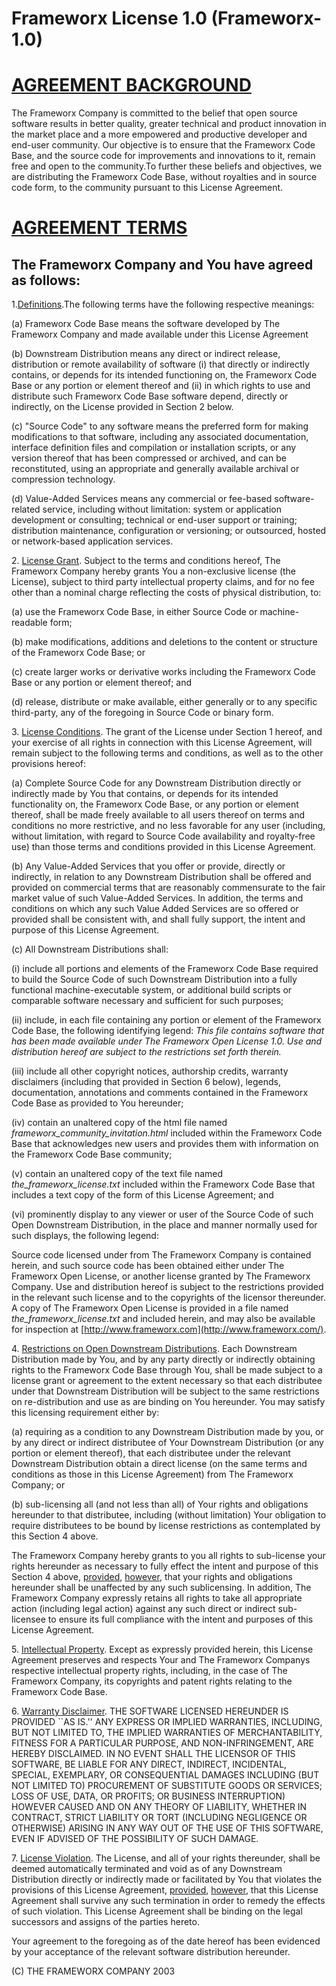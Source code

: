 # Frameworx License 1.0 (Frameworx-1.0)

# <u>AGREEMENT BACKGROUND</u>

The Frameworx Company is committed to the belief that open source software results in better quality, greater technical and product innovation in the market place and a more empowered and productive developer and end-user community. Our objective is to ensure that the Frameworx Code Base, and the source code for improvements and innovations to it, remain free and open to the community.To further these beliefs and objectives, we are distributing the Frameworx Code Base, without royalties and in source code form, to the community pursuant to this License Agreement.

# <u>AGREEMENT TERMS</u>

## The Frameworx Company and You have agreed as follows:

1.<u>Definitions</u>.The following terms have the following respective meanings:

(a) Frameworx Code Base means the software developed by The Frameworx Company and made available under this License Agreement

(b) Downstream Distribution means any direct or indirect release, distribution or remote availability of software (i) that directly or indirectly contains, or depends for its intended functioning on, the Frameworx Code Base or any portion or element thereof and (ii) in which rights to use and distribute such Frameworx Code Base software depend, directly or indirectly, on the License provided in Section 2 below.

(c) "Source Code" to any software means the preferred form for making modifications to that software, including any associated documentation, interface definition files and compilation or installation scripts, or any version thereof that has been compressed or archived, and can be reconstituted, using an appropriate and generally available archival or compression technology.

(d) Value-Added Services means any commercial or fee-based software-related service, including without limitation: system or application development or consulting; technical or end-user support or training; distribution maintenance, configuration or versioning; or outsourced, hosted or network-based application services.

2\. <u>License Grant</u>. Subject to the terms and conditions hereof, The Frameworx Company hereby grants You a non-exclusive license (the License), subject to third party intellectual property claims, and for no fee other than a nominal charge reflecting the costs of physical distribution, to:

(a) use the Frameworx Code Base, in either Source Code or machine-readable form;

(b) make modifications, additions and deletions to the content or structure of the Frameworx Code Base; or

(c) create larger works or derivative works including the Frameworx Code Base or any portion or element thereof; and

(d) release, distribute or make available, either generally or to any specific third-party, any of the foregoing in Source Code or binary form.

3\. <u>License Conditions</u>. The grant of the License under Section 1 hereof, and your exercise of all rights in connection with this License Agreement, will remain subject to the following terms and conditions, as well as to the other provisions hereof:

(a) Complete Source Code for any Downstream Distribution directly or indirectly made by You that contains, or depends for its intended functionality on, the Frameworx Code Base, or any portion or element thereof, shall be made freely available to all users thereof on terms and conditions no more restrictive, and no less favorable for any user (including, without limitation, with regard to Source Code availability and royalty-free use) than those terms and conditions provided in this License Agreement.

(b) Any Value-Added Services that you offer or provide, directly or indirectly, in relation to any Downstream Distribution shall be offered and provided on commercial terms that are reasonably commensurate to the fair market value of such Value-Added Services. In addition, the terms and conditions on which any such Value Added Services are so offered or provided shall be consistent with, and shall fully support, the intent and purpose of this License Agreement.

(c) All Downstream Distributions shall:

(i) include all portions and elements of the Frameworx Code Base required to build the Source Code of such Downstream Distribution into a fully functional machine-executable system, or additional build scripts or comparable software necessary and sufficient for such purposes;

(ii) include, in each file containing any portion or element of the Frameworx Code Base, the following identifying legend: _This file contains software that has been made available under The Frameworx Open License 1.0\. Use and distribution hereof are subject to the restrictions set forth therein._

(iii) include all other copyright notices, authorship credits, warranty disclaimers (including that provided in Section 6 below), legends, documentation, annotations and comments contained in the Frameworx Code Base as provided to You hereunder;

(iv) contain an unaltered copy of the html file named _frameworx_community_invitation.html_ included within the Frameworx Code Base that acknowledges new users and provides them with information on the Frameworx Code Base community;

(v) contain an unaltered copy of the text file named _the_frameworx_license.txt_ included within the Frameworx Code Base that includes a text copy of the form of this License Agreement; and

(vi) prominently display to any viewer or user of the Source Code of such Open Downstream Distribution, in the place and manner normally used for such displays, the following legend:

Source code licensed under from The Frameworx Company is contained herein, and such source code has been obtained either under The Frameworx Open License, or another license granted by The Frameworx Company. Use and distribution hereof is subject to the restrictions provided in the relevant such license and to the copyrights of the licensor thereunder. A copy of The Frameworx Open License is provided in a file named _the_frameworx_license.txt_ and included herein, and may also be available for inspection at [http://www.frameworx.com](http://www.frameworx.com/).

4\. <u>Restrictions on Open Downstream Distributions</u>. Each Downstream Distribution made by You, and by any party directly or indirectly obtaining rights to the Frameworx Code Base through You, shall be made subject to a license grant or agreement to the extent necessary so that each distributee under that Downstream Distribution will be subject to the same restrictions on re-distribution and use as are binding on You hereunder. You may satisfy this licensing requirement either by:

(a) requiring as a condition to any Downstream Distribution made by you, or by any direct or indirect distributee of Your Downstream Distribution (or any portion or element thereof), that each distributee under the relevant Downstream Distribution obtain a direct license (on the same terms and conditions as those in this License Agreement) from The Frameworx Company; or

(b) sub-licensing all (and not less than all) of Your rights and obligations hereunder to that distributee, including (without limitation) Your obligation to require distributees to be bound by license restrictions as contemplated by this Section 4 above.

The Frameworx Company hereby grants to you all rights to sub-license your rights hereunder as necessary to fully effect the intent and purpose of this Section 4 above, <u>provided</u>, <u>however</u>, that your rights and obligations hereunder shall be unaffected by any such sublicensing. In addition, The Frameworx Company expressly retains all rights to take all appropriate action (including legal action) against any such direct or indirect sub-licensee to ensure its full compliance with the intent and purposes of this License Agreement.

5\. <u>Intellectual Property</u>. Except as expressly provided herein, this License Agreement preserves and respects Your and The Frameworx Companys respective intellectual property rights, including, in the case of The Frameworx Company, its copyrights and patent rights relating to the Frameworx Code Base.

6\. <u>Warranty Disclaimer</u>. THE SOFTWARE LICENSED HEREUNDER IS PROVIDED ``AS IS.'' ANY EXPRESS OR IMPLIED WARRANTIES, INCLUDING, BUT NOT LIMITED TO, THE IMPLIED WARRANTIES OF MERCHANTABILITY, FITNESS FOR A PARTICULAR PURPOSE, AND NON-INFRINGEMENT, ARE HEREBY DISCLAIMED. IN NO EVENT SHALL THE LICENSOR OF THIS SOFTWARE, BE LIABLE FOR ANY DIRECT, INDIRECT, INCIDENTAL, SPECIAL, EXEMPLARY, OR CONSEQUENTIAL DAMAGES INCLUDING (BUT NOT LIMITED TO) PROCUREMENT OF SUBSTITUTE GOODS OR SERVICES; LOSS OF USE, DATA, OR PROFITS; OR BUSINESS INTERRUPTION) HOWEVER CAUSED AND ON ANY THEORY OF LIABILITY, WHETHER IN CONTRACT, STRICT LIABILITY OR TORT (INCLUDING NEGLIGENCE OR OTHERWISE) ARISING IN ANY WAY OUT OF THE USE OF THIS SOFTWARE, EVEN IF ADVISED OF THE POSSIBILITY OF SUCH DAMAGE.

7\. <u>License Violation</u>. The License, and all of your rights thereunder, shall be deemed automatically terminated and void as of any Downstream Distribution directly or indirectly made or facilitated by You that violates the provisions of this License Agreement, <u>provided</u>, <u>however</u>, that this License Agreement shall survive any such termination in order to remedy the effects of such violation. This License Agreement shall be binding on the legal successors and assigns of the parties hereto.

Your agreement to the foregoing as of the date hereof has been evidenced by your acceptance of the relevant software distribution hereunder.

(C) THE FRAMEWORX COMPANY 2003